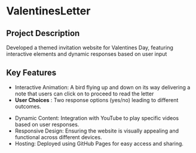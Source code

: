 # ValentinesLetter

## Project Description

Developed a themed invitation website for Valentines Day, featuring interactive
elements and dynamic responses based on user input

## Key Features

- Interactive Animation: A bird flying up and down on its way delivering a note
  that users can click on to proceed to read the letter
- **User Choices** : Two response options (yes/no) leading to different outcomes.

* Dynamic Content: Integration with YouTube to play specific videos based on user responses.
* Responsive Design: Ensuring the website is visually appealing and functional across different devices.
* Hosting: Deployed using GitHub Pages for easy access and sharing.
